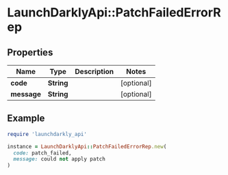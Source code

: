 # LaunchDarklyApi::PatchFailedErrorRep

## Properties

| Name | Type | Description | Notes |
| ---- | ---- | ----------- | ----- |
| **code** | **String** |  | [optional] |
| **message** | **String** |  | [optional] |

## Example

```ruby
require 'launchdarkly_api'

instance = LaunchDarklyApi::PatchFailedErrorRep.new(
  code: patch_failed,
  message: could not apply patch
)
```

